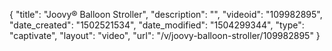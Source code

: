 {
    "title": "Joovy&reg; Balloon Stroller",
    "description": "",
    "videoid": "109982895",
    "date_created": "1502521534",
    "date_modified": "1504299344",
    "type": "captivate",
    "layout": "video",
    "url": "\/v\/joovy-balloon-stroller\/109982895"
}
